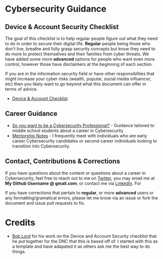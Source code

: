 # Cybersecurity Guidance 

## Device & Account Security Checklist 
The goal of this checklist is to help regular people figure out what they need
to do in order to secure their digital life. **Regular** people being those who
don't live, breathe and fully grasp security concepts but know they need to do more to
protect themselves and their families from cyber threats. We have added some more **advanced** 
options for people who want even more control, however those have disclaimers at the beginning of each section. 

If you are in the information security field or have other responsiblities that might
increase your cyber risks (wealth, popular, social media influencer, etc) then
you likely want to go beyond what this document can offer in terms of advice. 

* [Device & Account Checklist](https://github.com/bdwilson/security-checklist/blob/master/SecurityChecklist.md)

## Career Guidance
* [So you want to be a Cybersecurity Professional?](https://github.com/bdwilson/security-checklist/blob/master/CareerDay.md) - Guidance tailored to middle school students about a career in Cybersecurity
* [Mentorship Notes](https://github.com/bdwilson/security-checklist/blob/master/SecurityMentorNotes.md) - I frequently meet with individuals who are early career Cybersecurity candidates or second career individuals looking to transition into Cybersecurity.

## Contact, Contributions & Corrections
If you have questions about the content or questions about a career in Cybersecurity, feel free to reach out to me on [Twitter](https://twitter.com/brianwilson), you may email me at **My Github Username @ gmail.com**, or contact me via [LinkedIn](https://linkedin.com/in/bdwilson). For 

If you have corrections that pertain to **regular**, or more **advanced** users or any
formatting/gramatical errors, please let me know via an issue or fork the document and issue
pull requests to fix. 

# Credits 
 * [Bob Lord](https://medium.com/@boblord/device-and-account-security-checklist-2-0-1f3637eec1c)
for his work on the Device and Account Security checklist that he put together
for the DNC that this is based off of. I started with this as a template and
have adapated it as others ask me the best way to do things. 

